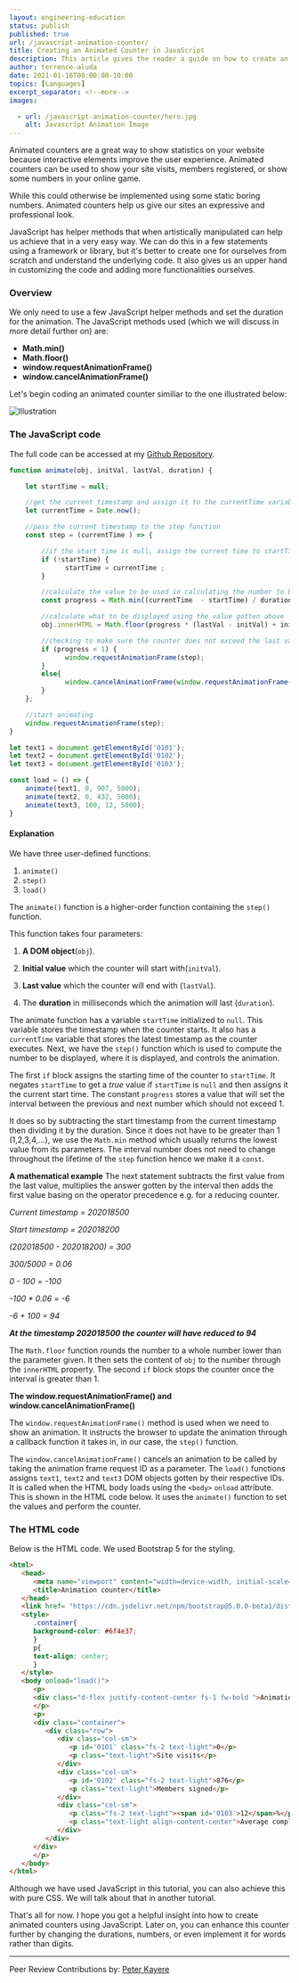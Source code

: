 ```yaml
---
layout: engineering-education
status: publish
published: true
url: /javascript-animation-counter/
title: Creating an Animated Counter in JavaScript
description: This article gives the reader a guide on how to create an animated counter in a web application using JavaScript. We will do this with a few JavaScript helper methods and by setting the duration for the animation.
author: terrence-aluda
date: 2021-01-16T00:00:00-10:00
topics: [Languages]
excerpt_separator: <!--more-->
images:

  - url: /javascript-animation-counter/hero.jpg
    alt: Javascript Animation Image
---
```

Animated counters are a great way to show statistics on your website because interactive elements improve the user experience. Animated counters can be used to show your site visits, members registered, or show some numbers in your online game.
<!--more-->
While this could otherwise be implemented using some static boring numbers. Animated counters help us give our sites an expressive and professional look.

JavaScript has helper methods that when artistically manipulated can help us achieve that in a very easy way. We can do this in a few statements using a framework or library, but it's better to create one for ourselves from scratch and understand the underlying code. It also gives us an upper hand in customizing the code and adding more functionalities ourselves.

### Overview
We only need to use a few JavaScript helper methods and set the duration for the animation. The JavaScript methods used (which we will discuss in more detail further on) are:

- **Math.min()**
- **Math.floor()**
- **window.requestAnimationFrame()**
- **window.cancelAnimationFrame()**

Let's begin coding an animated counter similiar to the one illustrated below:

![Illustration](/javascript-animation-counter/illustration.gif)

### The JavaScript code
The full code can be accessed at my [Github Repository](https://github.com/Agusioma/animation-counter-javascript/).

```Javascript
function animate(obj, initVal, lastVal, duration) {

    let startTime = null;

    //get the current timestamp and assign it to the currentTime variable
    let currentTime = Date.now();

    //pass the current timestamp to the step function
    const step = (currentTime ) => {

        //if the start time is null, assign the current time to startTime
        if (!startTime) {
              startTime = currentTime ;
        }

        //calculate the value to be used in calculating the number to be displayed
        const progress = Math.min((currentTime  - startTime) / duration, 1);

        //calculate what to be displayed using the value gotten above
        obj.innerHTML = Math.floor(progress * (lastVal - initVal) + initVal);

        //checking to make sure the counter does not exceed the last value (lastVal)
        if (progress < 1) {
              window.requestAnimationFrame(step);
        }
        else{
              window.cancelAnimationFrame(window.requestAnimationFrame(step));
        }
    };

    //start animating
    window.requestAnimationFrame(step);
}

let text1 = document.getElementById('0101');
let text2 = document.getElementById('0102');
let text3 = document.getElementById('0103');

const load = () => {
    animate(text1, 0, 907, 5000);
    animate(text2, 0, 432, 5000);
    animate(text3, 100, 12, 5000);
}
```

#### Explanation
We have three user-defined functions:

1. `animate()`
2. `step()`
3. `load()`

The `animate()` function is a higher-order function containing the `step()` function. 

This function takes four parameters:

1. **A DOM object**(`obj`).

2. **Initial value** which the counter will start with(`initVal`).

3. **Last value** which the counter will end with (`lastVal`).

4. The **duration** in milliseconds which the animation will last (`duration`).

The animate function has a variable `startTime` initialized to `null`. This variable stores the timestamp when the counter starts. It also has a `currentTime` variable that stores the latest timestamp as the counter executes. Next, we have the `step()` function which is used to compute the number to be displayed, where it is displayed, and controls the animation.

The first `if` block assigns the starting time of the counter to `startTime`. It negates `startTime` to get a *true* value if `startTime` is `null` and then assigns it the current start time. The constant `progress` stores a value that will set the interval between the previous and next number which should not exceed 1. 

It does so by subtracting the start timestamp from the current timestamp then dividing it by the duration. Since it does not have to be greater than 1 (1,2,3,4,...), we use the `Math.min` method which usually returns the lowest value from its parameters. The interval number does not need to change throughout the lifetime of the `step` function hence we make it a `const`.

**A mathematical example**
The next statement subtracts the first value from the last value, multiplies the answer gotten by the interval then adds the first value basing on the operator precedence e.g. for a reducing counter.


*Current timestamp = 202018500*

*Start timestamp = 202018200*

*(202018500 - 202018200) = 300*

*300/5000 = 0.06*

*0 - 100 = -100*

*-100 * 0.06 = -6*

*-6 + 100 = 94*

***At the timestamp 202018500 the counter will have reduced to 94***

The `Math.floor` function rounds the number to a whole number lower than the parameter given. It then sets the content of `obj` to the number through the `innerHTML` property. The second `if` block stops the counter once the interval is greater than 1.

**The window.requestAnimationFrame() and window.cancelAnimationFrame()**

The `window.requestAnimationFrame()` method is used when we need to show an animation. It instructs the browser to update the animation through a callback function it takes in, in our case, the `step()` function.

The `window.cancelAnimationFrame()` cancels an animation to be called by taking the animation frame request ID as a parameter. The `load()` functions assigns `text1`, `text2` and `text3` DOM objects gotten by their respective IDs. It is called when the HTML body loads using the `<body>` `onload` attribute. This is shown in the HTML code below. It uses the `animate()` function to set the values and perform the counter.

### The HTML code
Below is the HTML code. We used Bootstrap 5 for the styling.

```html
<html>
   <head>
      <meta name="viewport" content="width=device-width, initial-scale=1.0">
      <title>Animation counter</title>
   </head>
   <link href= "https://cdn.jsdelivr.net/npm/bootstrap@5.0.0-beta1/dist/css/bootstrap.min.css" rel="stylesheet" integrity="sha384-giJF6kkoqNQ00vy+HMDP7azOuL0xtbfIcaT9wjKHr8RbDVddVHyTfAAsrekwKmP1" crossorigin="anonymous">
   <style>
      .container{
      background-color: #6f4e37;
      }
      p{
      text-align: center;
      }
   </style>
   <body onload="load()">
      <p>
      <div class="d-flex justify-content-center fs-1 fw-bold ">Animation Counter</div>
      </p>
      <p>
      <div class="container">
         <div class="row">
            <div class="col-sm">
               <p id='0101' class="fs-2 text-light">0</p>
               <p class="text-light">Site visits</p>
            </div>
            <div class="col-sm">
               <p id='0102' class="fs-2 text-light">876</p>
               <p class="text-light">Members signed</p>
            </div>
            <div class="col-sm">
               <p class="fs-2 text-light"><span id='0103'>12</span>%</p>
               <p class="text-light align-content-center">Average complain rate</p>
            </div>
         </div>
      </div>
      </p>
   </body>
</html>
```

Although we have used JavaScript in this tutorial, you can also achieve this with pure CSS. We will talk about that in another tutorial.

That's all for now. I hope you got a helpful insight into how to create animated counters using JavaScript. Later on, you can enhance this counter further by changing the durations, numbers, or even implement it for words rather than digits.</br>

---
Peer Review Contributions by: [Peter Kayere](/authors/peter-kayere/)
